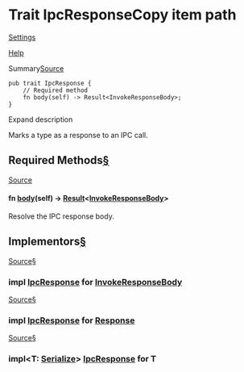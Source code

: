 # Trait IpcResponseCopy item path

[Settings](../../settings.html)

[Help](../../help.html)

Summary[Source](../../src/tauri/ipc/mod.rs.html#171-174)

```
pub trait IpcResponse {
    // Required method
    fn body(self) -> Result<InvokeResponseBody>;
}
```

Expand description

Marks a type as a response to an IPC call.

## Required Methods[§](#required-methods)

[Source](../../src/tauri/ipc/mod.rs.html#173)

#### fn [body](#tymethod.body)(self) -> [Result](..\type.Result.html.md "type tauri::Result")<[InvokeResponseBody](enum.InvokeResponseBody.html.md "enum tauri::ipc::InvokeResponseBody")>

Resolve the IPC response body.

## Implementors[§](#implementors)

[Source](../../src/tauri/ipc/mod.rs.html#122-126)[§](#impl-IpcResponse-for-InvokeResponseBody)

### impl [IpcResponse](trait.IpcResponse.html.md "trait tauri::ipc::IpcResponse") for [InvokeResponseBody](enum.InvokeResponseBody.html.md "enum tauri::ipc::InvokeResponseBody")

[Source](../../src/tauri/ipc/mod.rs.html#189-193)[§](#impl-IpcResponse-for-Response)

### impl [IpcResponse](trait.IpcResponse.html.md "trait tauri::ipc::IpcResponse") for [Response](struct.Response.html.md "struct tauri::ipc::Response")

[Source](../../src/tauri/ipc/mod.rs.html#176-182)[§](#impl-IpcResponse-for-T)

### impl<T: [Serialize](https://docs.rs/serde/1.0.219/x86_64-unknown-linux-gnu/serde/ser/trait.Serialize.html "trait serde::ser::Serialize")> [IpcResponse](trait.IpcResponse.html.md "trait tauri::ipc::IpcResponse") for T